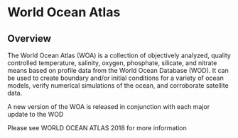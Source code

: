 # World Ocean Atlas

## Overview

The World Ocean Atlas (WOA) is a collection of objectively analyzed, quality controlled temperature, salinity, oxygen, phosphate, silicate, and nitrate means based on profile data from the World Ocean Database (WOD). It can be used to create boundary and/or initial conditions for a variety of ocean models, verify numerical simulations of the ocean, and corroborate satellite data.

A new version of the WOA is released in conjunction with each major update to the WOD

Please see WORLD OCEAN ATLAS 2018 for more information
